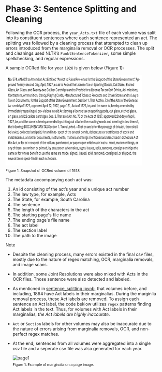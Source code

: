 # Phase 3: Sentence Splitting and Cleaning

Following the OCR process, the `year_Acts.txt` file of each volume was split into its constituent sentences where each sentence represented an act. The splitting was followed by a cleaning process that attempted to clean up errors introduced from the marginalia removal or OCR processes. The split and cleanings used NLTK’s `PunktSentenceTokenizer`, some simple spellchecking, and regular expressions.

A sample OCRed file for year `1928` is given below (Figure 1):

<img src="sentence.jpg" alt="1928 OCR" width="450" height="300"><br>
<sub>Figure 1: Snapshot of OCRed volume of 1928 </sub> 
    
The metadata accompanying each act was:
1. An id consisting of the act’s year and a unique act number
2. The law type, for example, Acts
3. The State, for example, South Carolina
4. The sentence
5. The length of the characters in the act
6. The starting page's file name
7. The ending page's file name
8. The act label
9. The section label
10. The path to the image

Note
- Despite the cleaning process, many errors existed in the final csv files, mostly due to the nature of regex matching, OCR, marginalia removals, and image scans.
- In addition, some Joint Resolutions were also mixed with Acts in the OCR files. Those sentence were also detected and labeled.
- As mentioned in [sentence_splitting.ipynb](sentence_splitting.ipynb), that volumes before, and including, 1894 have Act labels in their marginalias. During the marginlia removal process, these Act labels are removed. To assign each sentence an Act label, the code beklow utilizes `regex` patterns finding Act labels in the text. Thus, for volumes with Act labels in their marginalias, *the Act labels are highly inaccurate.*
- `Act` or `Section` labels for other volumes may also be inaccurate due to the nature of errors arising from marginalia removals, OCR, and non-perfect regex matches.
- At the end, sentences from all volumes were aggregated into a single csv file and a seperate csv file was also generated for each year.

  <img src="clean.png" alt="page1"  width="300" height="450"> <br>
      <sub>Figure 1: Example of marginalia on a page image. </sub> 
      &nbsp;&nbsp;&nbsp;&nbsp;&nbsp;&nbsp;&nbsp;&nbsp;&nbsp;&nbsp;&nbsp;&nbsp;&nbsp;&nbsp;&nbsp;&nbsp;&nbsp;&nbsp;&nbsp;
      &nbsp;&nbsp;&nbsp;&nbsp;&nbsp;&nbsp;&nbsp;
      

